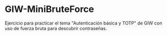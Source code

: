 # GIW-MiniBruteForce
Ejercicio para practicar el tema "Autenticación básica y TOTP" de GIW con uso de fuerza bruta para descubrir contraseñas.
